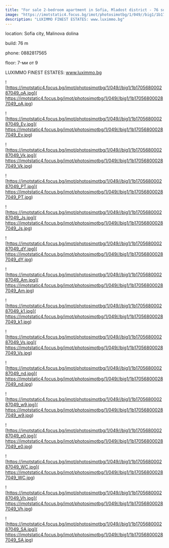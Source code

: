 ```yaml
---
title: "For sale 2-bedroom apartment in Sofia, Mladost district - 76 sq.m / 142000 EUR :: imot.bg Ad"
image: "https://imotstatic4.focus.bg/imot/photosimotbg/1/049//big1/1b170568000287049_Go.jpg"
description: "LUXIMMO FINEST ESTATES: www.luximmo.bg"
---
```


location: Sofia city, Malinova dolina

build: 76 m

phone: 0882817565

floor: 7-ми от 9

LUXIMMO FINEST ESTATES: www.luximmo.bg


![https://imotstatic4.focus.bg/imot/photosimotbg/1/049//big1/1b170568000287049_oA.jpg]( https://imotstatic4.focus.bg/imot/photosimotbg/1/049//big1/1b170568000287049_oA.jpg)


![https://imotstatic4.focus.bg/imot/photosimotbg/1/049//big1/1b170568000287049_Ev.jpg]( https://imotstatic4.focus.bg/imot/photosimotbg/1/049//big1/1b170568000287049_Ev.jpg)


![https://imotstatic4.focus.bg/imot/photosimotbg/1/049//big1/1b170568000287049_Vk.jpg]( https://imotstatic4.focus.bg/imot/photosimotbg/1/049//big1/1b170568000287049_Vk.jpg)


![https://imotstatic4.focus.bg/imot/photosimotbg/1/049//big1/1b170568000287049_PT.jpg]( https://imotstatic4.focus.bg/imot/photosimotbg/1/049//big1/1b170568000287049_PT.jpg)


![https://imotstatic4.focus.bg/imot/photosimotbg/1/049//big1/1b170568000287049_Js.jpg]( https://imotstatic4.focus.bg/imot/photosimotbg/1/049//big1/1b170568000287049_Js.jpg)


![https://imotstatic4.focus.bg/imot/photosimotbg/1/049//big1/1b170568000287049_dY.jpg]( https://imotstatic4.focus.bg/imot/photosimotbg/1/049//big1/1b170568000287049_dY.jpg)


![https://imotstatic4.focus.bg/imot/photosimotbg/1/049//big1/1b170568000287049_Am.jpg]( https://imotstatic4.focus.bg/imot/photosimotbg/1/049//big1/1b170568000287049_Am.jpg)


![https://imotstatic4.focus.bg/imot/photosimotbg/1/049//big1/1b170568000287049_k1.jpg]( https://imotstatic4.focus.bg/imot/photosimotbg/1/049//big1/1b170568000287049_k1.jpg)


![https://imotstatic4.focus.bg/imot/photosimotbg/1/049//big1/1b170568000287049_Vs.jpg]( https://imotstatic4.focus.bg/imot/photosimotbg/1/049//big1/1b170568000287049_Vs.jpg)


![https://imotstatic4.focus.bg/imot/photosimotbg/1/049//big1/1b170568000287049_nd.jpg]( https://imotstatic4.focus.bg/imot/photosimotbg/1/049//big1/1b170568000287049_nd.jpg)


![https://imotstatic4.focus.bg/imot/photosimotbg/1/049//big1/1b170568000287049_w9.jpg]( https://imotstatic4.focus.bg/imot/photosimotbg/1/049//big1/1b170568000287049_w9.jpg)


![https://imotstatic4.focus.bg/imot/photosimotbg/1/049//big1/1b170568000287049_e0.jpg]( https://imotstatic4.focus.bg/imot/photosimotbg/1/049//big1/1b170568000287049_e0.jpg)


![https://imotstatic4.focus.bg/imot/photosimotbg/1/049//big1/1b170568000287049_WC.jpg]( https://imotstatic4.focus.bg/imot/photosimotbg/1/049//big1/1b170568000287049_WC.jpg)


![https://imotstatic4.focus.bg/imot/photosimotbg/1/049//big1/1b170568000287049_Vh.jpg]( https://imotstatic4.focus.bg/imot/photosimotbg/1/049//big1/1b170568000287049_Vh.jpg)


![https://imotstatic4.focus.bg/imot/photosimotbg/1/049//big1/1b170568000287049_SA.jpg]( https://imotstatic4.focus.bg/imot/photosimotbg/1/049//big1/1b170568000287049_SA.jpg)



